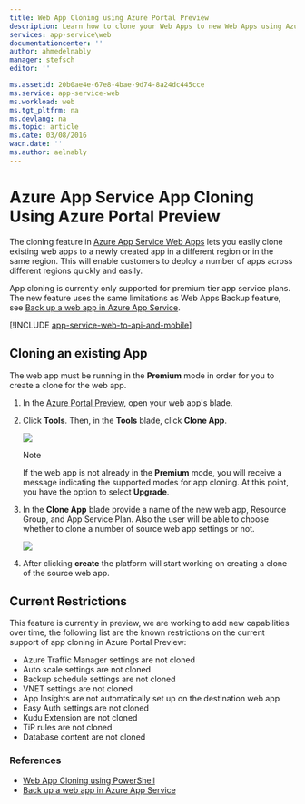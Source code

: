 ```yaml
---
title: Web App Cloning using Azure Portal Preview
description: Learn how to clone your Web Apps to new Web Apps using Azure Portal Preview.
services: app-service\web
documentationcenter: ''
author: ahmedelnably
manager: stefsch
editor: ''

ms.assetid: 20b0ae4e-67e8-4bae-9d74-8a24dc445cce
ms.service: app-service-web
ms.workload: web
ms.tgt_pltfrm: na
ms.devlang: na
ms.topic: article
ms.date: 03/08/2016
wacn.date: ''
ms.author: aelnably
---
```


# Azure App Service App Cloning Using Azure Portal Preview
The cloning feature in [Azure App Service Web Apps](./app-service-changes-existing-services.md) lets you easily clone existing web apps to a newly created app in a different region or in the same region. This will enable customers to deploy a number of apps across different regions quickly and easily.

App cloning is currently only supported for premium tier app service plans. The new feature uses the same limitations as Web Apps Backup feature, see [Back up a web app in Azure App Service](./web-sites-backup.md).

[!INCLUDE [app-service-web-to-api-and-mobile](../../includes/app-service-web-to-api-and-mobile.md)]

## Cloning an existing App
The web app must be running in the **Premium** mode in order for you to create a clone for the web app.

1. In the [Azure Portal Preview](https://portal.azure.cn/), open your web app's blade.
2. Click **Tools**. Then, in the **Tools** blade, click **Clone App**.

    ![][1]

    > [!NOTE]
    > If the web app is not already in the **Premium** mode, you will receive a message indicating the supported modes for app cloning. At this point, you have the option to select **Upgrade**.
    > 
    > 
3. In the **Clone App** blade provide a name of the new web app, Resource Group, and App Service Plan. Also the user will be able to choose whether to clone a number of source web app settings or not.

    ![][2]
4. After clicking **create** the platform will start working on creating a clone of the source web app.

## Current Restrictions
This feature is currently in preview, we are working to add new capabilities over time, the following list are the known restrictions on the current support of app cloning in Azure Portal Preview:

* Azure Traffic Manager settings are not cloned
* Auto scale settings are not cloned
* Backup schedule settings are not cloned
* VNET settings are not cloned
* App Insights are not automatically set up on the destination web app
* Easy Auth settings are not cloned
* Kudu Extension are not cloned
* TiP rules are not cloned
* Database content are not cloned

### References
* [Web App Cloning using PowerShell](./app-service-web-app-cloning.md)
* [Back up a web app in Azure App Service](./web-sites-backup.md)

<!--Image references-->
[1]: ./media/app-service-web-app-cloning-portal/CloningBlade.png
[2]: ./media/app-service-web-app-cloning-portal/CloneSettings.png